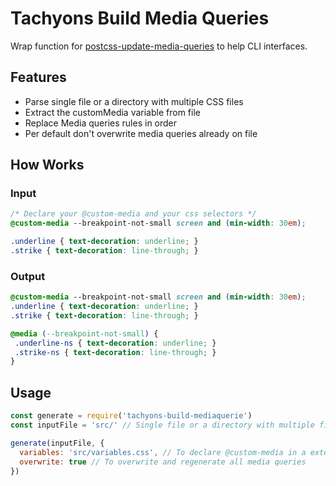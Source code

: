 # Tachyons Build Media Queries

Wrap function for [postcss-update-media-queries](https://github.com/zehfernandes/postcss-update-media-queries) to help CLI interfaces.

## Features

- Parse single file or a directory with multiple CSS files
- Extract the customMedia variable from file
- Replace Media queries rules in order
- Per default don't overwrite media queries already on file

## How Works

### Input

```css
/* Declare your @custom-media and your css selectors */
@custom-media --breakpoint-not-small screen and (min-width: 30em);

.underline { text-decoration: underline; }
.strike { text-decoration: line-through; }
```

### Output

```css
@custom-media --breakpoint-not-small screen and (min-width: 30em);
.underline { text-decoration: underline; }
.strike { text-decoration: line-through; }

@media (--breakpoint-not-small) {
 .underline-ns { text-decoration: underline; }
 .strike-ns { text-decoration: line-through; }
}
```

## Usage

```js
const generate = require('tachyons-build-mediaquerie')
const inputFile = 'src/' // Single file or a directory with multiple files

generate(inputFile, {
  variables: 'src/variables.css', // To declare @custom-media in a external file
  overwrite: true // To overwrite and regenerate all media queries
})
```
